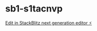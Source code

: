 # sb1-s1tacnvp

[Edit in StackBlitz next generation editor ⚡️](https://stackblitz.com/~/github.com/PradeepAleti/sb1-s1tacnvp)